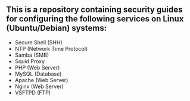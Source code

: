 
This is a repository containing security guides for configuring the following services on Linux (Ubuntu/Debian) systems:
--

* Secure Shell (SHH)
* NTP (Network Time Protocol)
* Samba (SMB)
* Squid Proxy
* PHP (Web Server)
* MySQL (Database)
* Apache (Web Server)
* Nginx (Web Server)
* VSFTPD (FTP)
